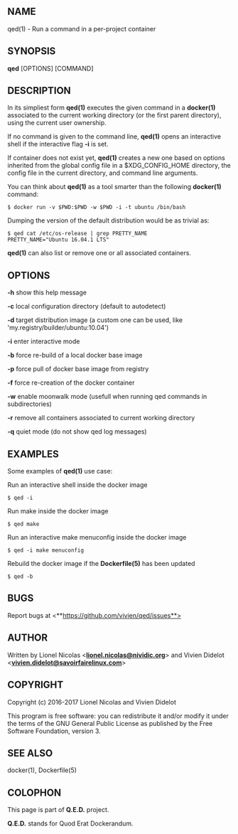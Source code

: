 ## NAME

qed(1) - Run a command in a per-project container

## SYNOPSIS

**qed** [OPTIONS] [COMMAND]

## DESCRIPTION

In its simpliest form **qed(1)** executes the given command in a **docker(1)**
associated to the current working directory (or the first parent directory),
using the current user ownership.

If no command is given to the command line, **qed(1)** opens an interactive
shell if the interactive flag __-i__ is set.

If container does not exist yet, **qed(1)** creates a new one based on options
inherited from the global config file in a $XDG_CONFIG_HOME directory, the
config file in the current directory, and command line arguments.

You can think about **qed(1)** as a tool smarter than the following
**docker(1)** command:

```
$ docker run -v $PWD:$PWD -w $PWD -i -t ubuntu /bin/bash
```

Dumping the version of the default distribution would be as trivial as:

```
$ qed cat /etc/os-release | grep PRETTY_NAME
PRETTY_NAME="Ubuntu 16.04.1 LTS"
```

**qed(1)** can also list or remove one or all associated containers.

## OPTIONS

**-h**
    show this help message

**-c**
    local configuration directory (default to autodetect)

**-d**
    target distribution image (a custom one can be used, like\
'my.registry/builder/ubuntu:10.04')

**-i**
    enter interactive mode

**-b**
    force re-build of a local docker base image

**-p**
    force pull of docker base image from registry

**-f**
    force re-creation of the docker container

**-w**
    enable moonwalk mode (usefull when running qed commands in subdirectories)

**-r**
    remove all containers associated to current working directory

**-q**
    quiet mode (do not show qed log messages)

## EXAMPLES

Some examples of **qed(1)** use case:

Run an interactive shell inside the docker image

```
$ qed -i
```

Run make inside the docker image

```
$ qed make
```

Run an interactive make menuconfig inside the docker image

```
$ qed -i make menuconfig
```

Rebuild the docker image if the **Dockerfile(5)** has been updated

```
$ qed -b
```

## BUGS

Report bugs at <**https://github.com/vivien/qed/issues**>

## AUTHOR

Written by Lionel Nicolas <**lionel.nicolas@nividic.org**> and Vivien Didelot
<**vivien.didelot@savoirfairelinux.com**>

## COPYRIGHT

Copyright (c) 2016-2017 Lionel Nicolas and Vivien Didelot

This program is free software: you can redistribute it and/or modify
it under the terms of the GNU General Public License as published by
the Free Software Foundation, version 3.

## SEE ALSO

docker(1), Dockerfile(5)

## COLOPHON

This page is part of **Q.E.D.** project.

**Q.E.D.** stands for Quod Erat Dockerandum.
